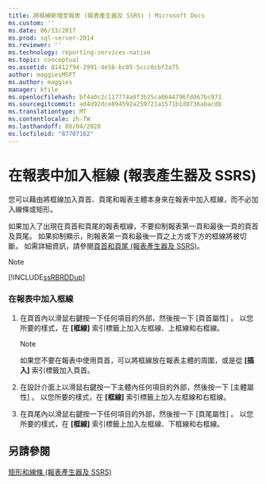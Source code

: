 ```yaml
---
title: 將框線新增至報表 (報表產生器及 SSRS) | Microsoft Docs
ms.custom: ''
ms.date: 06/13/2017
ms.prod: sql-server-2014
ms.reviewer: ''
ms.technology: reporting-services-native
ms.topic: conceptual
ms.assetid: 81412f94-2991-4e58-bc05-5ccc0cbf2a75
author: maggiesMSFT
ms.author: maggies
manager: kfile
ms.openlocfilehash: bf4a0c2c117774a0f3b25ca0644796fd067bc971
ms.sourcegitcommit: ad4d92dce894592a259721a1571b1d8736abacdb
ms.translationtype: MT
ms.contentlocale: zh-TW
ms.lasthandoff: 08/04/2020
ms.locfileid: "87707162"
---
```

# <a name="add-a-border-to-a-report-report-builder-and-ssrs"></a>在報表中加入框線 (報表產生器及 SSRS)
  您可以藉由將框線加入頁首、頁尾和報表主體本身來在報表中加入框線，而不必加入線條或矩形。  
  
 如果加入了出現在頁首和頁尾的報表框線，不要抑制報表第一頁和最後一頁的頁首及頁尾。 如果抑制顯示，則報表第一頁和最後一頁之上方或下方的框線將被切斷。 如需詳細資訊，請參閱[頁首和頁尾 &#40;報表產生器及 SSRS&#41;](page-headers-and-footers-report-builder-and-ssrs.md)。  
  
> [!NOTE]  
>  [!INCLUDE[ssRBRDDup](../../includes/ssrbrddup-md.md)]  
  
### <a name="to-add-a-border-to-a-report"></a>在報表中加入框線  
  
1.  在頁首內以滑鼠右鍵按一下任何項目的外部，然後按一下 [頁首屬性]  。 以您所要的樣式，在 **[框線]** 索引標籤上加入左框線、上框線和右框線。  
  
    > [!NOTE]  
    >   如果您不要在報表中使用頁首，可以將框線放在報表主體的周圍，或是從 **[插入]** 索引標籤加入頁首。  
  
2.  在設計介面上以滑鼠右鍵按一下主體內任何項目的外部，然後按一下 [主體屬性]  。 以您所要的樣式，在 **[框線]** 索引標籤上加入左框線和右框線。  
  
3.  在頁尾內以滑鼠右鍵按一下任何項目的外部，然後按一下 [頁尾屬性]  。 以您所要的樣式，在 **[框線]** 索引標籤上加入左框線、下框線和右框線。  
  
## <a name="see-also"></a>另請參閱  
 [矩形和線條 &#40;報表產生器及 SSRS&#41;](rectangles-and-lines-report-builder-and-ssrs.md)  
  
  
